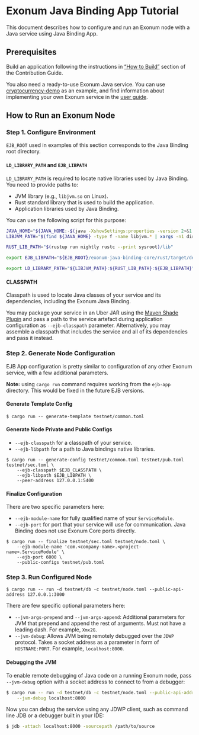 # Exonum Java Binding App Tutorial
This document describes how to configure and run an Exonum node with a Java service using Java Binding App.

## Prerequisites

Build an application following the instructions in [“How to Build”][how-to-build] section
of the Contribution Guide.

You also need a ready-to-use Exonum Java service. You can use 
[cryptocurrency-demo][cryptocurrency-demo] as an example, and find information about 
implementing your own Exonum service 
in the [user guide](https://exonum.com/doc/version/latest/get-started/java-binding/).

[how-to-build]: https://github.com/exonum/exonum-java-binding/blob/master/CONTRIBUTING.md#how-to-build
[cryptocurrency-demo]: https://github.com/exonum/exonum-java-binding/tree/master/exonum-java-binding-cryptocurrency-demo

## How to Run an Exonum Node

### Step 1. Configure Environment

`EJB_ROOT` used in examples of this section corresponds to the Java Binding root directory.

#### `LD_LIBRARY_PATH` and `EJB_LIBPATH`

`LD_LIBRARY_PATH` is required to locate native libraries used by Java Binding.
You need to provide paths to:
  - JVM library (e.g., `libjvm.so` on Linux).
  - Rust standard library that is used to build the application.
  - Application libraries used by Java Binding.

You can use the following script for this purpose:

```bash
JAVA_HOME="${JAVA_HOME:-$(java -XshowSettings:properties -version 2>&1 > /dev/null | grep 'java.home' | awk '{print $3}')}"
LIBJVM_PATH="$(find ${JAVA_HOME} -type f -name libjvm.* | xargs -n1 dirname)"

RUST_LIB_PATH="$(rustup run nightly rustc --print sysroot)/lib"

export EJB_LIBPATH="${EJB_ROOT}/exonum-java-binding-core/rust/target/debug"

export LD_LIBRARY_PATH="${LIBJVM_PATH}:${RUST_LIB_PATH}:${EJB_LIBPATH}"
```

#### CLASSPATH
Classpath is used to locate Java classes of your service and its dependencies, including 
the Exonum Java Binding.

You may package your service in an Uber JAR using 
the [Maven Shade Plugin](https://maven.apache.org/plugins/maven-shade-plugin/index.html)
and pass a path to the service artefact during application configuration as `--ejb-classpath`
parameter. Alternatively, you may assemble a classpath that includes the service and all of 
its dependencies and pass it instead.

### Step 2. Generate Node Configuration

EJB App configuration is pretty similar to configuration of any other Exonum service,
with a few additional parameters.

**Note:** using `cargo run` command requires working from the `ejb-app` directory.
This would be fixed in the future EJB versions.

#### Generate Template Config

```$sh
$ cargo run -- generate-template testnet/common.toml
```

#### Generate Node Private and Public Configs

- `--ejb-classpath` for a classpath of your service.
- `--ejb-libpath` for a path to Java bindings native libraries.

```$sh
$ cargo run -- generate-config testnet/common.toml testnet/pub.toml testnet/sec.toml \
    --ejb-classpath $EJB_CLASSPATH \
    --ejb-libpath $EJB_LIBPATH \
    --peer-address 127.0.0.1:5400
```

#### Finalize Configuration

There are two specific parameters here:
- `--ejb-module-name` for fully qualified name of your `ServiceModule`.
- `--ejb-port` for port that your service will use for communication.
  Java Binding does not use Exonum Core ports directly.

```$sh
$ cargo run -- finalize testnet/sec.toml testnet/node.toml \
    --ejb-module-name 'com.<company-name>.<project-name>.ServiceModule' \
    --ejb-port 6000 \
    --public-configs testnet/pub.toml
```

### Step 3. Run Configured Node

```$sh
$ cargo run -- run -d testnet/db -c testnet/node.toml --public-api-address 127.0.0.1:3000
```

There are few specific optional parameters here:
- `--jvm-args-prepend` and `--jvm-args-append`: Additional parameters for JVM that prepend and
 append the rest of arguments. Must not have a leading dash. For example, `Xmx2G`.
- `--jvm-debug`: Allows JVM being remotely debugged over the `JDWP` protocol. Takes a socket address as a parameter in form
 of `HOSTNAME:PORT`. For example, `localhost:8000`.

#### Debugging the JVM

To enable remote debugging of Java code on a running Exonum node, 
pass `--jvm-debug` option with a socket address to connect to
from a debugger:

```sh
$ cargo run -- run -d testnet/db -c testnet/node.toml --public-api-address 127.0.0.1:3000 \
    --jvm-debug localhost:8000
```

Now you can debug the service using any JDWP client, such as command line
JDB or a debugger built in your IDE:

```sh
$ jdb -attach localhost:8000 -sourcepath /path/to/source
```
